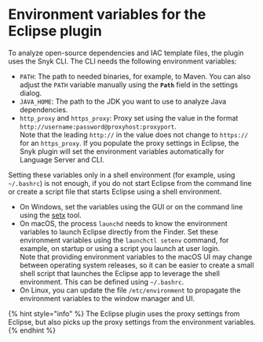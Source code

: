 # Environment variables for the Eclipse plugin

To analyze open-source dependencies and IAC template files, the plugin uses the Snyk CLI. The CLI needs the following environment variables:

* `PATH`: The path to needed binaries, for example, to Maven. You can also adjust the `PATH` variable manually using the **`Path`** field in the settings dialog.
* `JAVA_HOME`: The path to the JDK you want to use to analyze Java dependencies.
* `http_proxy` and `https_proxy`: Proxy set using the value in the format `http://username:password@proxyhost:proxyport`.\
  Note that the leading `http://` in the value does not change to `https://` for an `https_proxy`. If you populate the proxy settings in Eclipse, the Snyk plugin will set the environment variables automatically for Language Server and CLI.

Setting these variables only in a shell environment (for example, using `~/.bashrc`) is not enough, if you do not start Eclipse from the command line or create a script file that starts Eclipse using a shell environment.

* On Windows, set the variables using the GUI or on the command line using the [setx](https://docs.microsoft.com/en-us/windows-server/administration/windows-commands/setx) tool.
* On macOS, the process `launchd` needs to know the environment variables to launch Eclipse directly from the Finder. Set these environment variables using the `launchctl setenv` command, for example, on startup or using a script you launch at user login.\
  Note that providing environment variables to the macOS UI may change between operating system releases, so it can be easier to create a small shell script that launches the Eclipse app to leverage the shell environment. This can be defined using `~/.bashrc`.
* On Linux, you can update the file `/etc/environment` to propagate the environment variables to the window manager and UI.

{% hint style="info" %}
The Eclipse plugin uses the proxy settings from Eclipse, but also picks up the proxy settings from the environment variables.
{% endhint %}
